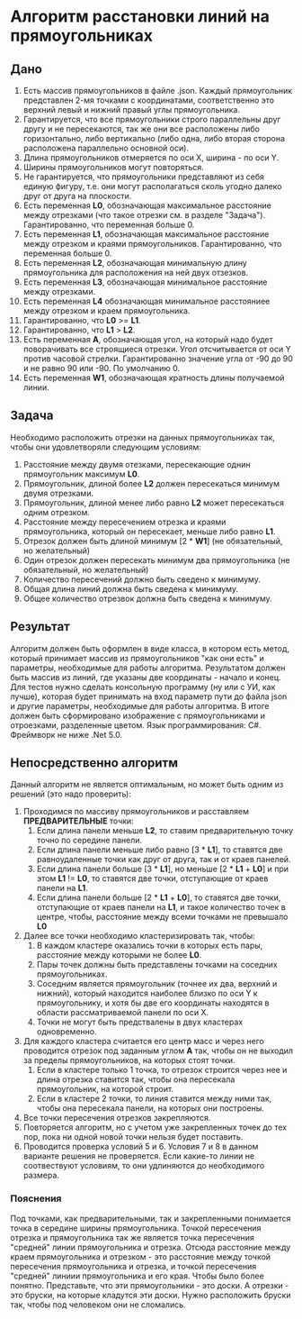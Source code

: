 ﻿# Алгоритм расстановки линий на прямоугольниках
## Дано
1. Есть массив прямоугольников в файле .json. 
Каждый прямоугольник представлен 2-мя точками с координатами, соответственно
это верхний левый и нижний правый углы прямоугольника.
2. Гарантируется, что все прямоугольники строго параллельны друг другу и
не пересекаются, так же они все расположены либо горизонтально,
либо вертикально (либо одна, либо вторая сторона расположена параллельно
основной оси).
3. Длина прямоугольников отмеряется по оси X, ширина - по оси Y.
4. Ширины прямоугольников могут повторяться. 
5. Не гарантируется, что прямоугольники представляют из себя единую фигуру,
т.е. они могут располагаться сколь угодно далеко друг от друга на плоскости.
6. Есть переменная **L0**, обозначающая максимальное расстояние между отрезками
   (что такое отрезки см. в разделе "Задача"). Гарантированно, что переменная
   больше 0.
7. Есть переменная **L1**, обозначающая максимальное расстояние между отрезком
   и краями прямоугольников. Гарантированно, что переменная больше 0.
8. Есть переменная **L2**, обозначающая минимальную длину прямоугольника
   для расположения на ней двух отзезков.
9. Есть переменная **L3**, обозначающая минимальное расстояние между отрезками.
10. Есть переменная **L4** обозначающая минимальное расстояниее между отрезком
    и краем прямоугольника.
11. Гарантированно, что **L0** >= **L1**.
12. Гарантированно, что **L1** > **L2**.
13. Есть переменная **A**, обозначающая угол, на который надо будет поворачивать
    все строящиеся отрезки. Угол отсчитывается от оси Y против часовой стрелки.
    Гарантированно значение угла от -90 до 90 и не равно 90 или -90. 
    По умолчанию 0.
14. Есть переменная **W1**, обозначающая кратность длины получаемой линии.
## Задача
Необходимо расположить отрезки на данных прямоугольниках так, чтобы они удовлетворяли
следующим условиям:
1. Расстояние между двумя отезками, пересекающие однин прямоугольник максимум
   **L0**.
2. Прямоугольник, длиной более **L2** должен пересекаться минимум двумя отрезками.
3. Прямоугольник, длиной менее либо равно **L2** может пересекаться одним отрезком.
4. Расстояние между пересечением отрезка и краями прямоугольника, который он
   пересекает, меньше либо равно **L1**.
5. Отрезок должен быть длиной минимум \[2 * **W1**\] (не обязательный, но
   желательный)
6. Один отрезок должен пересекать минимум два прямоугольника (не обязательный,
   но желательный)
7. Количество пересечений должно быть сведено к минимуму.
8. Общая длина линий должна быть сведена к минимуму.
9. Общее количество отрезвок должна быть сведена к минимуму.
## Результат
Алгоритм должен быть оформлен в виде класса, в котором есть метод, который
принимает массив из прямоугольников "как они есть" и параметры,
необходимые для работы алгоритма.
Результатом должен быть массив из линий, где указаны две координаты - начало
и конец.
Для тестов нужно сделать консольную программу (ну или с УИ, как лучше), которая
будет принимать на вход параметр пути до файла json и другие параметры, необходимые
для работы алгоритма. В итоге должен быть сформировано изображение с прямоугольниками
и отроезками, разделенные цветом.
Язык программирования: C#. Фреймворк не ниже .Net 5.0.
## Непосредственно алгоритм
Данный алгоритм не является оптимальным, но может быть одним из решений
(это надо проверить):
1. Проходимся по массиву прямоугольников и расставляем **ПРЕДВАРИТЕЛЬНЫЕ** точки:
   1. Если длина панели меньше **L2**, то ставим предварительную точку
точно по середине панели.
   2. Если длина панели меньше либо равно \[3 * **L1**\], то ставятся две равноудаленные
точки как друг от друга, так и от краев панелей.
   3. Если длина панели больше \[3 * **L1**\], но меньше \[2 * **L1** + **L0**\]
и при этом **L1** != **L0**, то ставятся две точки, отступающие от краев
панели на **L1**.
   4. Если длина панели больше \[2 * **L1** + **L0**\], то ставятся две
точки, отступающие от краев панели на **L1**, и такое количество точек
в центре, чтобы, расстояние между всеми точками не превышало **L0**
2. Далее все точки необходимо кластеризировать так, чтобы:
   1. В каждом кластере оказались точки в которых есть пары, расстояние
между которыми не более **L0**.
   2. Пары точек должны быть представлены точками на соседних прямоугольниках.
   3. Соседним является прямоугольник (точнее их два, верхний и нижний),
который находится наиболее близко по оси Y к прямоугольнику, и хотя бы две
его координаты находятся в области рассматриваемой панели по оси X.
   4. Точки не могут быть предствалены в двух кластерах одновременно.
3. Для каждого кластера считается его центр масс и через него проводится
   отрезок под заданным углом **A** так, чтобы он не выходил за пределы прямоугольников,
   на которых стоят точки.
   1. Если  в кластере только 1 точка, то отрезок строится через нее и длина отрезка
      ставится так, чтобы она пересекала прямоугольник, на которой строит.
   2. Если в кластере 2 точки, то линия ставится между ними так, чтобы она пересекала
      панели, на которых они построены.
4. Все точки пересечения отрезков закрепляются.
5. Повторяется алгоритм, но с учетом уже закрепленных точек до тех пор, пока
ни одной новой точки нельзя будет поставить.
6. Проводится проверка условий 5 и 6. Условия 7 и 8 в данном варианте решения
не проверяется. Если какие-то линии не соотвествуют условиям, то они
удлиняются до необходимого размера.
### Пояснения
Под точками, как предварительными, так и закрепленными понимается точка в середине ширины
прямоугольника.
Точкой пересечения отрезка и прямоугольника так же является точка пересечения "средней"
линии прямоугольника и отрезка.
Отсюда расстояние между краем прямоугольника и отрезком - это расстояние между точкой
пересечения прямоугольника и отрезка, и точкой пересечения "средней" линиии прямоугольника
и его края.
Чтобы было более понятно. Представьте, что эти прямоугольники - это доски. А отрезки - 
это бруски, на которые кладутся эти доски. Нужно расположить бруски так, чтобы под человеком
они не сломались.